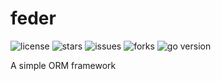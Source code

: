 # feder

![license](https://img.shields.io/github/license/uncle-lv/feder) ![stars](https://img.shields.io/github/stars/uncle-lv/feder) ![issues](https://img.shields.io/github/issues/uncle-lv/feder) ![forks](https://img.shields.io/github/forks/uncle-lv/feder) ![go version](https://img.shields.io/github/go-mod/go-version/uncle-lv/feder?color=%23007d9c)

A simple ORM framework